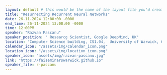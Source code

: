 ```yaml
---
layout: default # this would be the name of the layout file you'd create for events
title: "Resurrecting Recurrent Neural Networks"
date: 26-11-2024 12:00:00 -0000
end_time: 26-11-2024 13:00:00 -0000
time: 12:00PM
speaker: "Razvan Pascanu"
speaker_position: " Researcg Scientist, Google DeepMind, UK"
location: "Computer Science building, CS1.04,  University of Warwick, Coventry, UK"
calendar_icon: "/assets/img/calendar_icon.png"
location_icon: "/assets/img/location_icon.png"
speaker_icon: "assets/img/razvan-pascanu.jpg"
link: "https://faiseminarswarwick.github.io"
speaker_file: r-pascanu
---
```

